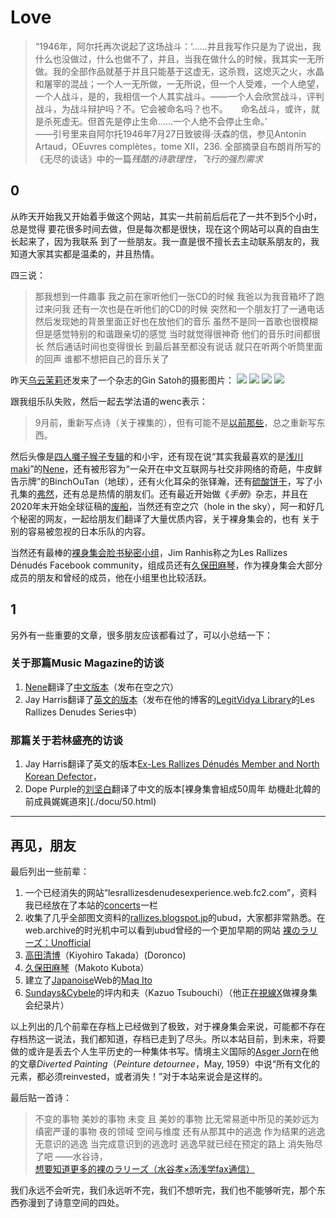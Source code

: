 # Love

> “1946年，阿尔托再次说起了这场战斗：‘……并且我写作只是为了说出，我什么也没做过，什么也做不了，并且，当我在做什么的时候，我其实一无所做。我的全部作品就基于并且只能基于这虚无，这杀戮，这熄灭之火，水晶和屠宰的混战；一个人一无所做，一无所说，但一个人受难，一个人绝望，一个人战斗，是的，我相信一个人其实战斗。——一个人会欣赏战斗，评判战斗，为战斗辩护吗？不。它会被命名吗？也不。　　命名战斗，或许，就是杀死虚无。但首先是停止生命……一个人绝不会停止生命。’  
> ——引号里来自阿尔托1946年7月27日致彼得·沃森的信，参见Antonin Artaud，OEuvres complètes，tome ⅩⅡ，236. 全部摘录自布朗肖所写的《无尽的谈话》中的一篇*残酷的诗歌理性，飞行的强烈需求*

## 0
从昨天开始我又开始着手做这个网站，其实一共前前后后花了一共不到5个小时，总是觉得 要花很多时间去做，但是每次都是很快，现在这个网站可以真的自由生长起来了，因为我联系 到了一些朋友。我一直是很不擅长去主动联系朋友的，我知道大家其实都是温柔的，并且热情。

四三说：
> 那我想到一件趣事 我之前在家听他们一张CD的时候 我爸以为我音箱坏了跑过来问我 还有一次也是在听他们的CD的时候 突然和一个朋友打了一通电话 然后发现她的背景里面正好也在放他们的音乐 虽然不是同一首歌也很模糊 但是感觉特别的和谐跟亲切的感觉 当时就觉得很神奇 他们的音乐时间都很长 然后通话时间也变得很长 到最后甚至都没有说话 就只在听两个听筒里面的回声 谁都不想把自己的音乐关了

昨天[乌云茉莉](https://www.instagram.com/toycure/)还发来了一个杂志的Gin Satoh的摄影图片：
![](./photos/tokyo-rockers-0.jpeg)
![](./photos/tokyo-rockers-1.jpeg)
![](./photos/tokyo-rockers-2.jpeg)
![](./photos/tokyo-rockers-3.jpeg)

跟我组乐队失败，然后一起去学法语的wenc表示：

> 9月前，重新写点诗（关于裸集的），但有可能不是[以前那些](https://mp.weixin.qq.com/mp/profile_ext?action=home&__biz=MzU5NTM5NDk5MA==&scene=124#wechat_redirect)，总之重新写东西。

然后头像是[四人囃子猴子专辑](https://www.discogs.com/%E5%9B%9B%E4%BA%BA%E5%9B%83%E5%AD%90-Yoninbayashi-%E4%B8%80%E8%A7%A6%E5%8D%B3%E7%99%BA-Ishoku-Sokuhatsu/master/283315)的和小宇，还有现在说“其实我最喜欢的是[浅川maki](https://www.discogs.com/artist/658862-Maki-Asakawa)”的[Nene](https://ningkko.wordpress.com/)，还有被形容为“一朵开在中文互联网与社交非网络的奇葩，牛皮鲜告示牌”的BinchOuTan（地球），还有火化耳朵的张铎瀚，还有[硫酸饼干](https://matterofti.me/xu-xiang-zao-wu/)，写了小孔集的[弗然](https://mp.weixin.qq.com/s/XLw_fNLdpQQCzTdgnY4GsA)，还有总是热情的朋友们。还有最近开始做《*手册*》杂志，并且在2020年末开始全球征稿的[废船](https://mp.weixin.qq.com/s/XXin09DcPeuwWGtRztlAiA)，当然还有空之穴（hole in the sky），阿一和好几个秘密的网友，一起给朋友们翻译了大量优质内容，关于裸身集会的，也有 关于别的容易被忽视的日本乐队的内容。

当然还有最棒的[裸身集会脸书秘密小组](https://www.facebook.com/groups/2406438840)，Jim Ranhis称之为Les Rallizes Dénudés Facebook community，组成员还有[久保田麻琴](https://www.makotokubota.org/)，作为裸身集会大部分成员的朋友和曾经的成员，他在小组里也比较活跃。

## 1
另外有一些重要的文章，很多朋友应该都看过了，可以小总结一下：  

### 关于那篇Music Magazine的访谈

1. [Nene](https://ningkko.wordpress.com/)翻译了[中文版本](https://mp.weixin.qq.com/s/OKTOBSgpq2jHqBxEsx0-kQ)（发布在空之穴）
2. Jay Harris翻译了[英文的版本](http://legitvidya.com/archive/tl/mizu.html)（发布在他的博客的[LegitVidya Library](http://legitvidya.com/archive/archive.html)的Les Rallizes Denudes Series中）

### 那篇关于若林盛亮的访谈

1. Jay Harris翻译了英文的版本[Ex-Les Rallizes Dénudés Member and North Korean Defector](http://legitvidya.com/archive/tl/waka2.html)，
2. Dope Purple的[刘坚白](https://twitter.com/k_p_liu_)翻译了中文的版本[裸身集會組成50周年 劫機赴北韓的前成員娓娓道來](./docu/50.html)

---

## 再见，朋友

最后列出一些前辈：  
1. 一个已经消失的网站“lesrallizesdenudesexperience.web.fc2.com”，资料我已经放在了本站的[concerts](http://127.0.0.1:5501/content/kaos/concerts.html)一栏  
2. 收集了几乎全部图文资料的[rallizes.blogspot.jp](http://127.0.0.1:5501/content/kaos/rallizes.blogspot.jp)的ubud，大家都非常熟悉。在web.archive的时光机中可以看到ubud曾经的一个更加早期的网站 [裸のラリーズ：Unofficial](https://web.archive.org/web/20110524185227/http://www.yk.rim.or.jp/~ubud/rallizes.html)  
3. [高田清博](https://fuyusoubi.bandcamp.com/album/old-punks)（Kiyohiro Takada）(Doronco)  
4. [久保田麻琴](https://www.makotokubota.org/)（Makoto Kubota）  
5. 建立了[Japanoise](http://japanoise.net/)Web的[Maq Ito](https://www.facebook.com/maq.j.ito)
6. [Sundays&Cybele](https://sundayscybele.bandcamp.com/)的坪内和夫（Kazuo Tsubouchi）（他正[在視線X](https://www.youtube.com/channel/UCVHftSiFD0xkrXI8HsEiLpw)做裸身集会纪录片）

以上列出的几个前辈在存档上已经做到了极致，对于裸身集会来说，可能都不存在存档热这一说法，我们都知道，存档已走到了尽头。所以本站目前，到未来，将要做的或许是丢去个人生平历史的一种集体书写。情境主义国际的[Asger Jorn](https://en.wikipedia.org/wiki/Asger_Jorn)在他的文章*Diverted Painting*（*Peinture detournee*，May, 1959）中说“所有文化的元素，都必须reinvested，或者消失！”对于本站来说会是这样的。  

最后贴一首诗：
> 不变的事物 美妙的事物
> 未变 且 美妙的事物
> 比无常易逝中所见的美妙远为缜密严谨的事物
> 夜的领域 空间与维度 还有从那其中的逃逸
> 作为结果的逃逸 无意识的逃逸
> 当完成意识到的逃逸时
> 逃逸早就已经在预定的路上
> 消失殆尽了吧
> ——水谷诗，[想要知道更多的裸のラリーズ（水谷孝×汤浅学fax通信）](https://mp.weixin.qq.com/s/OKTOBSgpq2jHqBxEsx0-kQ)

我们永远不会听完，我们永远听不完，我们不想听完，我们也不能够听完，那个东西弥漫到了诗意空间的四处。















